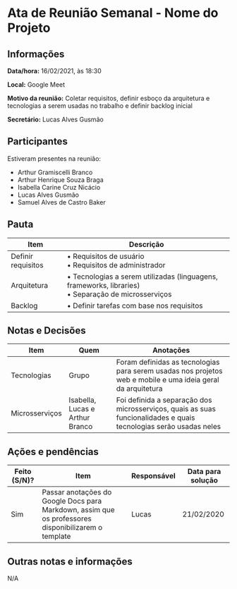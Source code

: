 # Ata de Reunião Semanal - Nome do Projeto

## Informações
**Data/hora:** 16/02/2021, às 18:30

**Local:** Google Meet

**Motivo da reunião:** Coletar requisitos, definir esboço da arquitetura e tecnologias a serem usadas no trabalho e definir backlog inicial

**Secretário:** Lucas Alves Gusmão

## Participantes
Estiveram presentes na reunião:
- Arthur Gramiscelli Branco
- Arthur Henrique Souza Braga
- Isabella Carine Cruz Nicácio
- Lucas Alves Gusmão
- Samuel Alves de Castro Baker

## Pauta

Item | Descrição
---- | ----
Definir requisitos | • Requisitos de usuário<br>• Requisitos de administrador
Arquitetura | • Tecnologias a serem utilizadas (linguagens, frameworks, libraries)<br>• Separação de microsserviços<br>
Backlog | • Definir tarefas com base nos requisitos

## Notas e Decisões
Item | Quem | Anotações |
---- | ---- | ---- |
Tecnologias | Grupo | Foram definidas as tecnologias para serem usadas nos projetos web e mobile e uma ideia geral da arquitetura |
Microsserviços | Isabella, Lucas e Arthur Branco | Foi definida a separação dos microsserviços, quais as suas funcionalidades e quais tecnologias serão usadas neles |


## Ações e pendências
| Feito (S/N)? | Item | Responsável | Data para solução |
| ---- | ---- | ---- | ---- |
| Sim | Passar anotações do Google Docs para Markdown, assim que os professores disponibilizarem o template | Lucas | 21/02/2020 |

## Outras notas e informações
N/A

